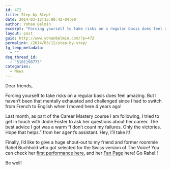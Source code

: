 ```yaml
---
id: 472
title: Step by Step!
date: 2014-03-12T15:00:42-04:00
author: Yohan Belmin
excerpt: "Forcing yourself to take risks on a regular basis does feel amazing. But I haven't been that mentally exhausted and challenged since I had to switch from French to English when I moved here 4 years ago! Last month, as part of the Career Mastery course I am following, I tried to get in touch with Jodie Foster to ask her questions about her career."
layout: post
guid: http://www.yohanbelmin.com/?p=472
permalink: /2014/03/12/step-by-step/
fg_temp_metadata:
  - ""
dsq_thread_id:
  - "5101190773"
categories:
  - News
---
```

Dear friends,

Forcing yourself to take risks on a regular basis does feel amazing. But I haven&#8217;t been that mentally exhausted and challenged since I had to switch from French to English when I moved here 4 years ago!

Last month, as part of the Career Mastery course I am following, I tried to get in touch with Jodie Foster to ask her questions about her career. The best advice I got was a warm &#8220;I don&#8217;t count my failures. Only the victories. Hope that helps.&#8221; from her agent&#8217;s assistant. Hey, I&#8217;ll take it!

Finally, I&#8217;d like to give a huge shout-out to my friend and former roommie Rahel Buchhold who got selected for the Swiss version of The Voice! You can check her <a href="http://www.youtube.com/watch?v=FhCX83h9A7s" target="_blank">first performance here</a>, and her <a href="https://www.facebook.com/RahelBuchholdOfficial" target="_blank">Fan Page</a> here! Go Rahel!!

Be well!